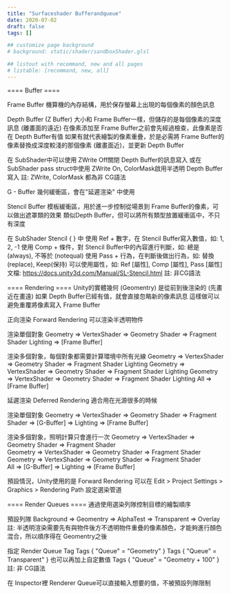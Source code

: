 ```yaml
---
title: "Surfaceshader Bufferandqueue"
date: 2020-07-02
draft: false
tags: []

## customize page background
# background: static/shader/sandboxShader.glsl

## listout with recommand, new and all pages
# listable: [recommand, new, all]
---
```


<!--more-->


==== Buffer ====

Frame Buffer
機算機的內存結構，用於保存螢幕上出現的每個像素的顏色訊息
 
Depth Buffer (Z Buffer)
大小和 Frame Buffer一樣，但儲存的是每個像素的深度訊息 (離畫面的遠近)
在像素添加至 Frame Buffer之前會先經過檢查，此像素是否在 Depth Buffer有值
如果有就代表繪製的像素重疊，於是必需將 Frame Buffer的像素替換成深度較淺的那個像素 (離畫面近)，並更新 Depth Buffer

在 SubShader中可以使用 ZWrite Off關閉 Depth Buffer的訊息寫入
或在 SubShader pass struct中使用 ZWrite On, ColorMask啟用半透明 Depth Buffer寫入
註: ZWrite, ColorMask 都為非 CG語法

G - Buffer
幾何緩衝區，會在"延遲渲染" 中使用

Stencil Buffer
模板緩衝區，用於進一步控制從場景到 Frame Buffer的像素，可以做出遮罩類的效果
類似Depth Buffer，但可以將所有類型放置緩衝區中，不只有深度

在 SubShader Stencil { } 中
使用 Ref + 數字，在 Stencil Buffer寫入數值，如: 1, 2, -1
使用 Comp + 條件，對 Stencil Buffer中的內容進行判斷，如: 總是 (always), 不等於 (notequal)
使用 Pass + 行為，在判斷後做出行為，如: 替換(replace), Keep(保持)
可以使用屬性，如: Ref [屬性], Comp [屬性], Pass [屬性]
文檔: https://docs.unity3d.com/Manual/SL-Stencil.html
註: 非CG語法

==== Rendering ====
Unity的實體幾何 (Geomentry) 是從前到後渲染的 (先畫近在畫遠)
如果 Depth Buffer已經有值，就會直接忽略新的像素訊息
這樣做可以避免重覆將像素寫入 Frame Buffer

正向渲染 Forward Rendering
可以渲染半透明物件

渲染單個對象
Geometry => VertexShader => Geometry Shader => Fragment Shader Lighting =>
[Frame Buffer]

渲染多個對象，每個對象都需要計算環境中所有光線
Geometry => VertexShader => Geometry Shader => Fragment Shader Lighting
Geometry => VertexShader => Geometry Shader => Fragment Shader Lighting
Geometry => VertexShader => Geometry Shader => Fragment Shader Lighting
All => [Frame Buffer]

延遲渲染 Deferred Rendering
適合用在光源很多的時候

渲染單個對象
Geometry => VertexShader => Geometry Shader => Fragment Shader =>
[G-Buffer] => Lighting => [Frame Buffer]

渲染多個對象，照明計算只會進行一次
Geometry => VertexShader => Geometry Shader => Fragment Shader  
Geometry => VertexShader => Geometry Shader => Fragment Shader
Geometry => VertexShader => Geometry Shader => Fragment Shader  
All => [G-Buffer] => Lighting => [Frame Buffer]

預設情況，Unity使用的是 Forward Rendering
可以在 Edit > Project Settings > Graphics > Rendering Path 設定選染管道

==== Render Queues ====
通過使用選染列隊控制目標的繪製順序

預設列隊
Background => Geomentry => AlphaTest => Transparent => Overlay
註: 半透明渲染需要先有與物件後方不透明物件重疊的像素顏色，才能夠進行顏色混合，所以順序得在 Geomentry之後

指定 Render Queue Tag
Tags { "Queue" = "Geometry" }
Tags { "Queue" = Transparent" }
也可以再加上自定數值
Tags { "Queue" = "Geometry + 100" }
註: 非 CG語法

在 Inspector裡 Renderer Queue可以直接輸入想要的值，不被預設列隊限制
